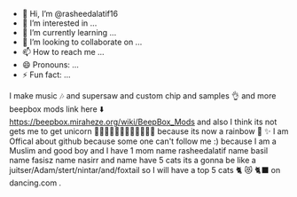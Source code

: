 - 👋 Hi, I’m @rasheedalatif16
- 👀 I’m interested in ...
- 🌱 I’m currently learning ...
- 💞️ I’m looking to collaborate on ...
- 📫 How to reach me ...
- 😄 Pronouns: ...
- ⚡ Fun fact: ...

<!---
rasheedalatif16/rasheedalatif16 is a ✨ special ✨ repository because its `README.md` (this file) appears on your GitHub profile.
You can click the Preview link to take a look at your changes.
--->
I make music 🎶 and supersaw and custom chip and samples 👌 
and more beepbox mods link here ⬇️
https://beepbox.miraheze.org/wiki/BeepBox_Mods
and also I think its not gets me to get unicorn 🦄🦄🦄🦄🦄🦄🦄🦄🦄🦄🦄🦄
because its now a rainbow 🌈 ✨️ 
I am Offical about github 
because some one can't follow me :) 
because I am a Muslim and good boy and I have 1 mom 
name rasheedalatif 
name basil
name fasisz
name nasirr
and name have 5 cats its a gonna be like a juitser/Adam/stert/nintar/and/foxtail
so I will have a top 5 cats 🐈 😻 🐈‍⬛️  on dancing.com
.
